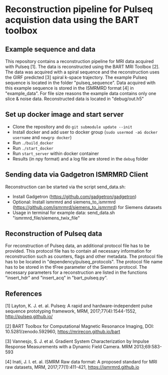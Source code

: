 # Reconstruction pipeline for Pulseq acquistion data using the BART toolbox
## Example sequence and data

This repository contains a reconstruction pipeline for MRI data acquired with Pulseq [1]. The data is reconstructed using the BART MRI Toolbox [2]. The data was acquired with a spiral sequence and the reconstruction uses the GIRF predicted [3] spiral k-space trajectory.
The example Pulseq sequence is located in the folder "pulseq_sequence". Data acquired with this example sequence is stored in the ISMRMRD format [4] in "example_data".
For file size reasons the example data contains only one slice & noise data. Reconstructed data is located in "debug/out.h5"

## Set up docker image and start server
- Clone the repository and do `git submodule update --init`
- Install docker and add user to docker group (`sudo usermod -aG docker username` and `newgrp docker`)
- Run `./build_docker`
- Run `./start_docker`
- Run `start_server` within docker container
- Results (in npy format) and a log file are stored in the `debug` folder

## Sending data via Gadgetron ISMRMRD Client

Reconstruction can be started via the script send_data.sh:
- Install Gadgetron (https://github.com/gadgetron/gadgetron)
- Optional: Install ismrmrd and siemens_to_ismrmrd (https://github.com/ismrmrd/siemens_to_ismrmrd) for Siemens datasets
- Usage in terminal for example data: send_data.sh "ismrmrd_file/siemens_twix_file"

## Reconstruction of Pulseq data

For reconstruction of Pulseq data, an additional protocol file has to be provided. This protocol file has to contain all necessary information for reconstruction such as counters, flags and other metadata.
The protocol file has to be located in "dependency/pulseq_protocols". The protocol file name has to be stored in the tFree parameter of the Siemens protocol. The necessary parameters for a reconstruction are listed in the functions "insert_hdr" and "insert_acq" in "bart_pulseq.py".

## References

[1] Layton, K. J. et. al. Pulseq: A rapid and hardware-independent pulse sequence prototyping framework, MRM, 2017;77(4):1544-1552, http://pulseq.github.io/

[2] BART Toolbox for Computational Magnetic Resonance Imaging, DOI: 10.5281/zenodo.592960, https://mrirecon.github.io/bart

[3] Vannesjo, S. J. et al. Gradient System Characterization by Impulse Response Measurements with a Dynamic Field Camera. MRM
2013;69:583-593

[4] Inati, J. I. et. al. ISMRM Raw data format: A proposed standard for MRI raw datasets, MRM, 2017;77(1):411-421, https://ismrmrd.github.io
